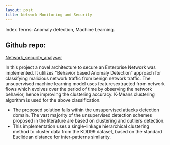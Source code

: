 ```yaml
---
layout: post
title: Network Monitoring and Security 
---
```

Index Terms: Anomaly detection, Machine Learning.

## Github repo: 

[Network_security_analyser](https://github.com/sunithan29/Network_security_analyser)

In this project a novel architecture to secure an Enterprise Network was implemented. It utilizes “Behavior based Anomaly Detection” approach for classifying malicious network traffic from benign network traffic. The unsupervised machine learning model uses featuresextracted from network flows which evolves over the period of time by observing the network behavior, hence improving the clustering accuracy. K-Means clustering algorithm is used for the above classification.

* The proposed solution falls within the unsupervised attacks detection domain. The vast majority of the unsupervised detection schemes proposed in the literature are based on clustering and outliers detection. 
* This implementation uses a single-linkage hierarchical clustering method to cluster data from the KDD99 dataset, based on the standard Euclidean distance for inter-patterns similarity.
